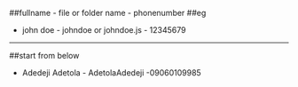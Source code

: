 ##fullname - file or folder name - phonenumber
##eg
- john doe - johndoe or johndoe.js - 12345679
--------------------------------------
##start from below
- Adedeji Adetola - AdetolaAdedeji -09060109985
